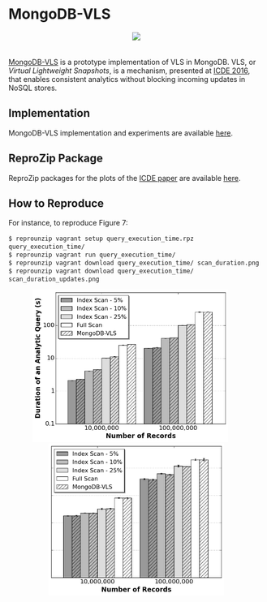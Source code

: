 MongoDB-VLS
===========

<div align="center"><img src="mongodb-vls.png" height="500"></div>
<br/>

[MongoDB-VLS](https://github.com/VIDA-NYU/mongodb-vls) is a prototype implementation of VLS in MongoDB. VLS, or *Virtual Lightweight Snapshots*, is a mechanism, presented at [ICDE 2016](http://bigdata.poly.edu/~fchirigati/papers/chirigati-icde2016.pdf), that enables consistent analytics without blocking incoming updates in NoSQL stores.

Implementation
--------------

MongoDB-VLS implementation and experiments are available [here](https://github.com/VIDA-NYU/mongodb-vls).

ReproZip Package
----------------

ReproZip packages for the plots of the [ICDE paper](http://bigdata.poly.edu/~fchirigati/papers/chirigati-icde2016.pdf) are available [here](https://github.com/VIDA-NYU/mongodb-vls/tree/master/experiments/reprozip).

How to Reproduce
----------------

For instance, to reproduce Figure 7:

    $ reprounzip vagrant setup query_execution_time.rpz query_execution_time/
    $ reprounzip vagrant run query_execution_time/
    $ reprounzip vagrant download query_execution_time/ scan_duration.png
    $ reprounzip vagrant download query_execution_time/ scan_duration_updates.png

<div align="center"><img src="https://github.com/VIDA-NYU/mongodb-vls/blob/master/experiments/plots/results/scan_duration.png" height="300">&nbsp;&nbsp;&nbsp;&nbsp;&nbsp;&nbsp;<img src="https://github.com/VIDA-NYU/mongodb-vls/blob/master/experiments/plots/results/scan_duration_updates.png" height="300"></div>
<br/>
